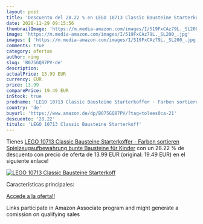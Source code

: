 ```yaml
---
layout: post
title: 'Descuento del 28.22 % en LEGO 10713 Classic Bausteine Starterkoff'
date: 2020-11-29 09:15:56
thumbnailImage: 'https://m.media-amazon.com/images/I/519FxCAz79L._SL200_.jpg'
image: 'https://m.media-amazon.com/images/I/519FxCAz79L._SL200_.jpg'
images: [ 'https://m.media-amazon.com/images/I/519FxCAz79L._SL200_.jpg' ]
comments: true
category: ofertas
author: ring
slug: 'B075GQ87PV-de'
description:
actualPrice: 13.99 EUR
currency: EUR
price: 13.99
comparePrice: 19.49 EUR
inStock: true
prodname: 'LEGO 10713 Classic Bausteine Starterkoffer - Farben sortieren  Spielzeugaufbewahrung  bunte Bausteine für Kinder'
country: 'de'
buyurl: 'https://www.amazon.de/dp/B075GQ87PV/?tag=tolees0ca-21'
descuento: '28.22'
titulo: 'LEGO 10713 Classic Bausteine Starterkoff'
---
```


Tienes [LEGO 10713 Classic Bausteine Starterkoffer - Farben sortieren  Spielzeugaufbewahrung  bunte Bausteine für Kinder](https://www.amazon.de/dp/B075GQ87PV/?tag=tolees0ca-21) con un 28.22 % de descuento con precio de oferta de 13.99 EUR (original: 19.49 EUR) en el siguiente enlace!

[![LEGO 10713 Classic Bausteine Starterkoff](https://m.media-amazon.com/images/I/519FxCAz79L._SL200_.jpg)](https://www.amazon.de/dp/B075GQ87PV/?tag=tolees0ca-21)

Características principales:


[Accede a la oferta!!](https://www.amazon.de/dp/B075GQ87PV/?tag=tolees0ca-21)

Links participate in Amazon Associate program and might generate a comission on qualifying sales


